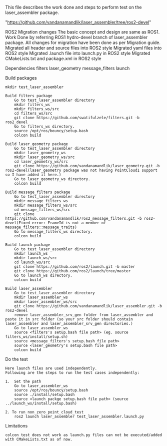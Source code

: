 This file describes the work done and steps to perform test on the laser_assembler package.

"https://github.com/vandanamandlik/laser_assembler/tree/ros2-devel"


ROS2 Migration changes
	The basic concept and design are same as ROS1.
	Work Done by referring ROS1 hydro-devel branch of laser_assembler package.
	All changes for migration have been done as per Migration guide.
		Migrated all header and source files into ROS2 style
		Migrated yaml files into ROS2 style
		Migrated .launch file into launch.py in ROS2 style
		Migrated CMakeLists.txt and package.xml in ROS2 style

Dependencies
	filters
	laser_geometry
	message_filters
	launch

Build packages

	mkdir test_laser_assembler

	Build filters package
		Go to test_laser_assembler directory
		mkdir filters_ws
		mkdir filters_ws/src
		cd filters_ws/src
		git clone https://github.com/swatifulzele/filters.git -b ros2_devel
		Go to filters_ws directory.
		source /opt/ros/bouncy/setup.bash
		colcon build

	Build laser_geometry package
		Go to test_laser_assembler directory
		mkdir laser_geometry_ws
		mkdir laser_geometry_ws/src
		cd laser_geometry_ws/src
		git clone https://github.com/vandanamandlik/laser_geometry.git -b ros2-devel(laser_geometry package was not having PointCloud1 support so I have added it here.)
		Go to laser_geometry_ws directory.
		colcon build

	Build message_filters package
		Go to test_laser_assembler directory
		mkdir message_filters_ws
		mkdir message_filters_ws/src
		cd message_filters_ws/src
		git clone https://github.com/vandanamandlik/ros2_message_filters.git -b ros2-devel(Fixed error: FrameId is not a member of message_filters::message_traits)
		Go to message_filters_ws directory.
		colcon build

	Build launch package
		Go to test_laser_assembler directory
		mkdir launch_ws
		mkdir launch_ws/src
		cd launch_ws/src
		git clone https://github.com/ros2/launch.git -b master
		git clone https://github.com/ros2/launch/tree/master
		Go to launch_ws directory.
		colcon build

	Build laser_assembler
		Go to test_laser_assembler directory
		mkdir laser_assembler_ws
		mkdir laser_assembler_ws/src
		git clone https://github.com/vandanamandlik/laser_assembler.git -b ros2-devel
		remove laser_assembler_srv_gen folder from laser_assembler and paste it in src folder (so your src folder should contain laser_assembler and laser_assembler_srv_gen directories.)
		Go to laser_assembler_ws
		source <filters's setup.bash file path> (eg. source filters_ws/install/setup.sh)
		source <message_filters's setup.bash file path>
		source <laser_geometry's setup.bash file path>
		colcon build

Do the test

	Here launch files are used independently.
	Following are the steps to run the test cases independently:

	1.  Set the path
		Go to laser_assembler_ws
		source /opt/ros/bouncy/setup.bash
		source ./install/setup.bash 
		source <launch packge setup.bash file path> (source ../launch_ws/install/setup.bash)
 
	2. To run non_zero_point_cloud_test
		ros2 launch laser_assembler test_laser_assembler.launch.py

Limitations

	colcon test does not work as launch.py files can not be executed/added with CMakeLists.txt as of now.

